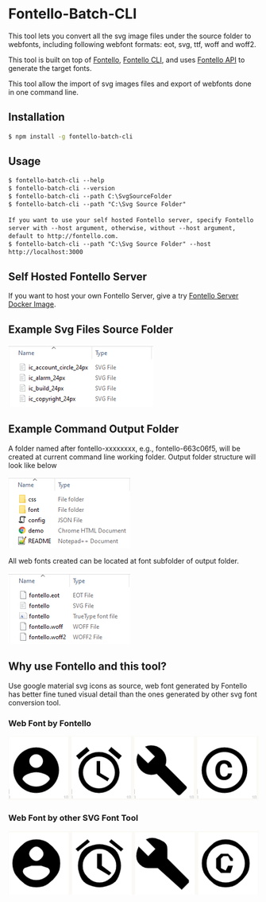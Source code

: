 # Fontello-Batch-CLI

This tool lets you convert all the svg image files under the source folder to webfonts, including following webfont formats: eot, svg, ttf, woff and woff2.

This tool is built on top of [Fontello](https://github.com/fontello/fontello/), [Fontello CLI](https://github.com/paulyoung/fontello-cli/), and uses [Fontello API](http://fontello.com) to generate the target fonts.

This tool allow the import of svg images files and export of webfonts done in one command line.

## Installation

```sh
$ npm install -g fontello-batch-cli
```

## Usage

```
$ fontello-batch-cli --help
$ fontello-batch-cli --version
$ fontello-batch-cli --path C:\SvgSourceFolder
$ fontello-batch-cli --path "C:\Svg Source Folder"

If you want to use your self hosted Fontello server, specify Fontello server with --host argument, otherwise, without --host argument, default to http://fontello.com.
$ fontello-batch-cli --path "C:\Svg Source Folder" --host http://localhost:3000
```

## Self Hosted Fontello Server
If you want to host your own Fontello Server, give a try [Fontello Server Docker Image](https://hub.docker.com/r/luchenatwork/fontello-server).

## Example Svg Files Source Folder

![](https://raw.githubusercontent.com/luchenatwork/Fontello-Batch-CLI/master/doc/source.png)

## Example Command Output Folder

A folder named after fontello-xxxxxxxx, e.g., fontello-663c06f5, will be created at current command line working folder.
Output folder structure will look like below

![](https://raw.githubusercontent.com/luchenatwork/Fontello-Batch-CLI/master/doc/target.png)

All web fonts created can be located at font subfolder of output folder.

![](https://raw.githubusercontent.com/luchenatwork/Fontello-Batch-CLI/master/doc/webfont.png)

## Why use Fontello and this tool?

Use google material svg icons as source, web font generated by Fontello has better fine tuned visual detail than the ones generated by other svg font conversion tool.

### Web Font by Fontello

![](https://raw.githubusercontent.com/luchenatwork/Fontello-Batch-CLI/master/doc/fontello.png)

### Web Font by other SVG Font Tool

![](https://raw.githubusercontent.com/luchenatwork/Fontello-Batch-CLI/master/doc/non-fontello.png)
